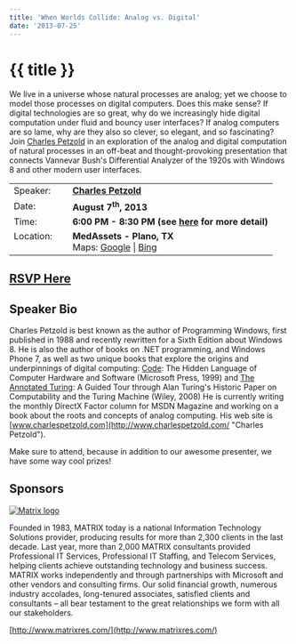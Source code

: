 ```yaml
---
title: 'When Worlds Collide: Analog vs. Digital'
date: '2013-07-25'
---
```

# {{ title }}

We live in a universe whose natural processes are analog; yet we choose to model those processes on digital computers. Does this make sense? If digital technologies are so great, why do we increasingly hide digital computation under fluid and bouncy user interfaces? If analog computers are so lame, why are they also so clever, so elegant, and so fascinating? Join [Charles Petzold](http://charlespetzold.com/ "Charles Petzold") in an exploration of the analog and digital computation of natural processes in an off-beat and thought-provoking presentation that connects Vannevar Bush's Differential Analyzer of the 1920s with Windows 8 and other modern user interfaces.

<table><tbody><tr><td>Speaker:</td><td>&nbsp;</td><td><b><a href="http://charlespetzold.com/" title="Charles Petzold" target="_blank">Charles Petzold</a></b></td></tr><tr><td>Date:</td><td>&nbsp;</td><td><b>August 7<sup>th</sup>, 2013</b></td></tr><tr><td valign="top">Time:</td><td>&nbsp;</td><td><b>6:00 PM - 8:30 PM (see <a href="../../location/index.html" title="Location">here</a> for more detail)</b></td></tr><tr><td valign="top">Location:</td><td>&nbsp;</td><td><b>MedAssets - Plano, TX</b><br>Maps: <a href="https://goo.gl/maps/1OyNE" target="_blank" title="Google">Google</a> | <a href="http://binged.it/1afBEJ9" target="_blank" title="Bing">Bing</a></td></tr></tbody></table>

## [RSVP Here](http://whenworldscollideanalogdigital.eventbrite.com/)

## Speaker Bio

Charles Petzold is best known as the author of Programming Windows, first published in 1988 and recently rewritten for a Sixth Edition about Windows 8. He is also the author of books on .NET programming, and Windows Phone 7, as well as two unique books that explore the origins and underpinnings of digital computing: [Code](http://www.amazon.com/Code-Language-Computer-Hardware-Software/dp/0935713247/ "Code: The Hidden Language of Computer Hardware and Software"): The Hidden Language of Computer Hardware and Software (Microsoft Press, 1999) and [The Annotated Turing](http://www.amazon.com/Annotated-Turing-Through-Historic-Computability/dp/0470229055/ "The Annotated Turing: A Guided Tour through Alan Turing's Historic Paper on Computability and the Turing Machine"): A Guided Tour through Alan Turing's Historic Paper on Computability and the Turing Machine (Wiley, 2008) He is currently writing the monthly DirectX Factor column for MSDN Magazine and working on a book about the roots and concepts of analog computing. His web site is [www.charlespetzold.com](http://www.charlespetzold.com/ "Charles Petzold").

Make sure to attend, because in addition to our awesome presenter, we have some way cool prizes!

## Sponsors

[![Matrix logo](http://northdallas.net/files/sponsor/matrixlogo.jpg)](http://www.matrixres.com/)

Founded in 1983, MATRIX today is a national Information Technology Solutions provider, producing results for more than 2,300 clients in the last decade. Last year, more than 2,000 MATRIX consultants provided Professional IT Services, Professional IT Staffing, and Telecom Services, helping clients achieve outstanding technology and business success. MATRIX works independently and through partnerships with Microsoft and other vendors and consulting firms. Our solid financial growth, numerous industry accolades, long-tenured associates, satisfied clients and consultants – all bear testament to the great relationships we form with all our stakeholders.

[http://www.matrixres.com/](http://www.matrixres.com/)
    
